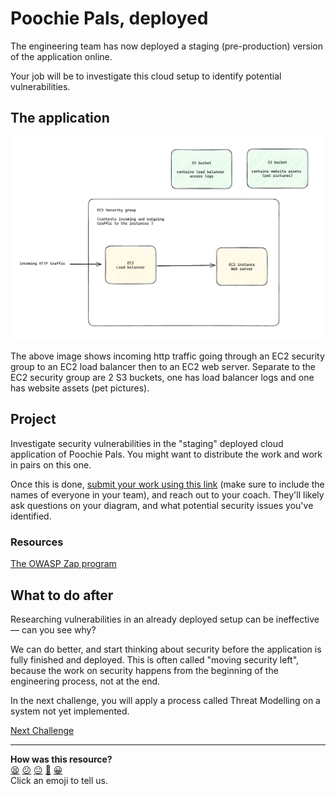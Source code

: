 # Poochie Pals, deployed

The engineering team has now deployed a staging (pre-production) version of the
application online.

Your job will be to investigate this cloud setup to identify potential
vulnerabilities.

## The application

![](./poochie-pals-cloud-setup.png)

The above image shows incoming http traffic going through an EC2 security group to an EC2 load balancer then to an EC2 web server. Separate to the EC2 security group are 2 S3 buckets, one has load balancer logs and one has website assets (pet pictures).

## Project

Investigate security vulnerabilities in the "staging" deployed cloud application
of Poochie Pals. You might want to distribute the work and work in pairs on this
one.

Once this is done, [submit your work using this
link](https://airtable.com/appJ1wvInmFyFFYlN/shrvo9ePjlwnaiLv5?prefill_Item=ce_security_01)
(make sure to include the names of everyone in your team), and reach out to your
coach. They'll likely ask questions on your diagram, and what potential security
issues you've identified. 

### Resources

[The OWASP Zap program](https://www.zaproxy.org/)

## What to do after

Researching vulnerabilities in an already deployed setup can be ineffective
— can you see why?

We can do better, and start thinking about security before the application is
fully finished and deployed. This is often called "moving security left",
because the work on security happens from the beginning of the engineering
process, not at the end.

In the next challenge, you will apply a process called Threat Modelling on a
system not yet implemented.

[Next Challenge](03_challenge.md)

<!-- BEGIN GENERATED SECTION DO NOT EDIT -->

---

**How was this resource?**  
[😫](https://airtable.com/shrUJ3t7KLMqVRFKR?prefill_Repository=devops-course&prefill_File=security/projects/02_deployment.md&prefill_Sentiment=😫) [😕](https://airtable.com/shrUJ3t7KLMqVRFKR?prefill_Repository=devops-course&prefill_File=security/projects/02_deployment.md&prefill_Sentiment=😕) [😐](https://airtable.com/shrUJ3t7KLMqVRFKR?prefill_Repository=devops-course&prefill_File=security/projects/02_deployment.md&prefill_Sentiment=😐) [🙂](https://airtable.com/shrUJ3t7KLMqVRFKR?prefill_Repository=devops-course&prefill_File=security/projects/02_deployment.md&prefill_Sentiment=🙂) [😀](https://airtable.com/shrUJ3t7KLMqVRFKR?prefill_Repository=devops-course&prefill_File=security/projects/02_deployment.md&prefill_Sentiment=😀)  
Click an emoji to tell us.

<!-- END GENERATED SECTION DO NOT EDIT -->
